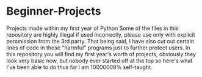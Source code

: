 # Beginner-Projects
Projects made within my first year of Python
Some of the files in this repository are highly illegal if used incorrectly, please use only with explicit persmission from the 3rd party.
That being said, I have also cut out certain lines of code in those "harmful" programs just to further protect users.
In this repository you will find my first year's worth of projects, obviously they look very basic now, but nobody ever started off at the top so here's what I've been able to do thus far 
I am 10000000% self-taught.
